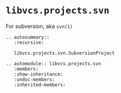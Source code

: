 # `libvcs.projects.svn`

For subversion, aka `svn(1)`

```{eval-rst}
.. autosummary::
   :recursive:

   libvcs.projects.svn.SubversionProject
```

```{eval-rst}
.. automodule:: libvcs.projects.svn
   :members:
   :show-inheritance:
   :undoc-members:
   :inherited-members:
```
